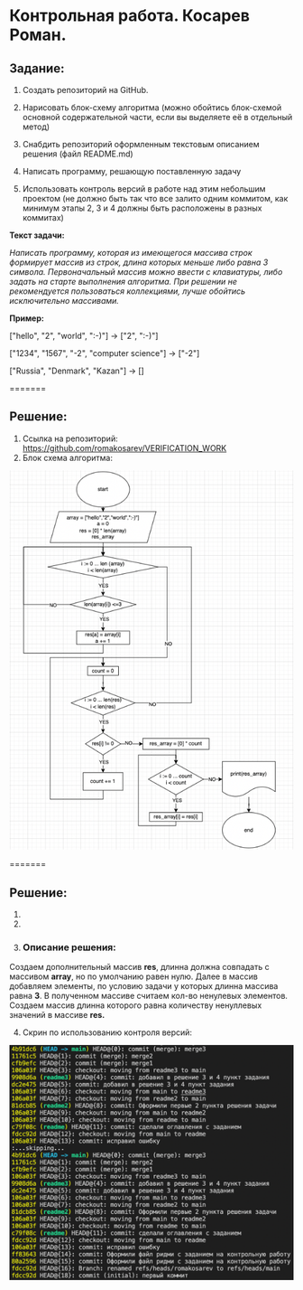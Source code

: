 
# Контрольная работа. Косарев Роман. #

## Задание: ##

1. Создать репозиторий на GitHub.

2. Нарисовать блок-схему алгоритма (можно обойтись блок-схемой основной содержательной части, если вы выделяете её в отдельный метод)

3. Снабдить репозиторий оформленным текстовым описанием решения (файл README.md)

4. Написать программу, решающую поставленную задачу

5. Использовать контроль версий в работе над этим небольшим проектом (не должно быть так что все залито одним коммитом, как минимум этапы 2, 3 и 4 должны быть расположены в разных коммитах)

**Текст задачи:**

*Написать программу, которая из имеющегося массива строк формирует массив из строк, длина которых меньше либо равна 3 символа. Первоначальный массив можно ввести с клавиатуры, либо задать на старте выполнения алгоритма. При решении не рекомендуется пользоваться коллекциями, лучше обойтись исключительно массивами.*

**Пример:**

["hello", "2", "world", ":-)"] -> ["2", ":-)"]

["1234", "1567", "-2", "computer science"] -> ["-2"]

["Russia", "Denmark", "Kazan"] -> []

=======
## Решение: ##

1. Ссылка на репозиторий: https://github.com/romakosarev/VERIFICATION_WORK
2. Блок схема алгоритма: 

![Блок схема алгоритма](shema.png)

=======
## Решение: ##

1. 
2. 
3. ### Описание решения: ###
Создаем дополнительный массив **res**, длинна должна совпадать с массивом **array**, но по умолчанию равен нулю. Далее в массив добавляем элементы, по условию задачи у которых длинна массива равна **3**. В полученном массиве считаем кол-во ненулевых элементов. Создаем массив длинна которого равна количеству ненуллевых значений в массиве **res.**

4. Cкрин по использованию контроля версий:

![Cкрин reflog](reflog.png)
